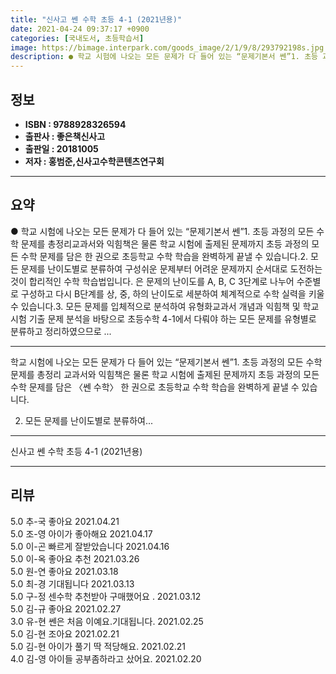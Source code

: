 ```yaml
---
title: "신사고 쎈 수학 초등 4-1 (2021년용)"
date: 2021-04-24 09:37:17 +0900
categories: [국내도서, 초등학습서]
image: https://bimage.interpark.com/goods_image/2/1/9/8/293792198s.jpg
description: ● 학교 시험에 나오는 모든 문제가 다 들어 있는 “문제기본서 쎈”1. 초등 과정의 모든 수학 문제를 총정리교과서와 익힘책은 물론 학교 시험에 출제된 문제까지 초등 과정의 모든 수학 문제를 담은 한 권으로 초등학교 수학 학습을 완벽하게 끝낼 수 있습니다.2. 모든 문제를 난이도별로
---
```


## **정보**

- **ISBN : 9788928326594**
- **출판사 : 좋은책신사고**
- **출판일 : 20181005**
- **저자 : 홍범준,신사고수학콘텐츠연구회**

------



## **요약**

●  학교 시험에 나오는 모든 문제가 다 들어 있는 “문제기본서 쎈”1. 초등 과정의 모든 수학 문제를 총정리교과서와 익힘책은 물론 학교 시험에 출제된 문제까지 초등 과정의 모든 수학 문제를 담은  한 권으로 초등학교 수학 학습을 완벽하게 끝낼 수 있습니다.2. 모든 문제를 난이도별로 분류하여 구성쉬운 문제부터 어려운 문제까지 순서대로 도전하는 것이 합리적인 수학 학습법입니다. 은 문제의 난이도를 A, B, C 3단계로 나누어 수준별로 구성하고 다시 B단계를 상, 중, 하의 난이도로 세분하여 체계적으로 수학 실력을 키울 수 있습니다.3. 모든 문제를 입체적으로 분석하여 유형화교과서 개념과 익힘책 및 학교 시험 기출 문제 분석을 바탕으로 초등수학 4-1에서 다뤄야 하는 모든 문제를 유형별로 분류하고 정리하였으므로 ...

------

학교 시험에 나오는 모든 문제가 다 들어 있는 “문제기본서 쎈”1. 초등 과정의 모든 수학 문제를 총정리
교과서와 익힘책은 물론 학교 시험에 출제된 문제까지 초등 과정의 모든 수학 문제를 담은 〈쎈 수학〉 한 권으로 초등학교 수학 학습을 완벽하게 끝낼 수 있습니다.

2. 모든 문제를 난이도별로 분류하여... 

------


신사고 쎈 수학 초등 4-1 (2021년용) 

------


## **리뷰** 

5.0 추-국 좋아요 2021.04.21 <br/>5.0 조-영 아이가 좋아해요 2021.04.17 <br/>5.0 이-곤 빠르게 잘받았습니다 2021.04.16 <br/>5.0 이-옥 좋아요 추천 2021.03.26 <br/>5.0 원-연 좋아요 2021.03.18 <br/>5.0 최-경 기대됩니다 2021.03.13 <br/>5.0 구-정 센수학 추천받아 구매했어요 . 2021.03.12 <br/>5.0 김-규 좋아요  2021.02.27 <br/>3.0 유-현 쎈은 처음 이예요.기대됩니다. 2021.02.25 <br/>5.0 김-현 조아요 2021.02.21 <br/>5.0 김-현 아이가 풀기 딱 적당해요. 2021.02.21 <br/>4.0 김-영 아이들 공부좀하라고 샀어요. 2021.02.20 <br/>